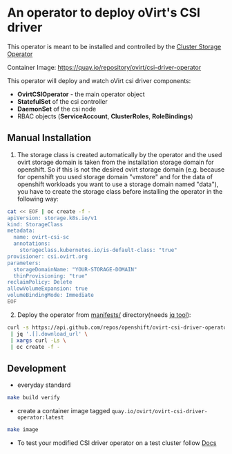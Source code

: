 # An operator to deploy oVirt's CSI driver

This operator is meant to be installed and controlled by the [Cluster Storage Operator](https://github.com/openshift/cluster-storage-operator)

Container Image: https://quay.io/repository/ovirt/csi-driver-operator

This operator will deploy and watch oVirt csi driver components:
- __OvirtCSIOperator__ - the main operator object  
- __StatefulSet__ of the csi controller
- __DaemonSet__ of the csi node
- RBAC objects (__ServiceAccount__, __ClusterRoles__, __RoleBindings__)
      
## Manual Installation

1. The storage class is created automatically by the operator and the used ovirt storage domain is taken from the installation storage domain for openshift. So if this is not the desired ovirt storage domain (e.g. because for openshift you used storage domain "vmstore" and for the data of openshift workloads you want to use a storage domain named "data"), you have to create the storage class before installing the operator in the following way:
```bash
cat << EOF | oc create -f -
apiVersion: storage.k8s.io/v1
kind: StorageClass
metadata:
  name: ovirt-csi-sc
  annotations:
    storageclass.kubernetes.io/is-default-class: "true"
provisioner: csi.ovirt.org
parameters:
  storageDomainName: "YOUR-STORAGE-DOMAIN"
  thinProvisioning: "true"
reclaimPolicy: Delete
allowVolumeExpansion: true
volumeBindingMode: Immediate
EOF
```

2. Deploy the operator from [manifests/](manifests) directory(needs [jq tool](https://stedolan.github.io/jq/)):
```bash
curl -s https://api.github.com/repos/openshift/ovirt-csi-driver-operator/contents/manifests \
 | jq '.[].download_url' \
 | xargs curl -Ls \
 | oc create -f -
```
## Development

- everyday standard 
```bash
make build verify
```

- create a container image tagged `quay.io/ovirt/ovirt-csi-driver-operator:latest`
```bash
make image
```

- To test your modified CSI driver operator on a test cluster follow [Docs](docs/testing-custom-operator.md)
